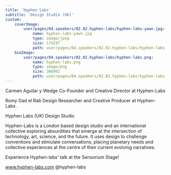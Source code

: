 ```yaml
---
title: 'Hyphen Labs'
subtitle: 'Design Studio (UK)'
custom:
    coverImage:
        user/pages/04.speakers/02.02.hyphen-labs/hyphen-labs-yawn.jpg:
            name: hyphen-labs-yawn.jpg
            type: image/jpeg
            size: 174197
            path: user/pages/04.speakers/02.02.hyphen-labs/hyphen-labs-yawn.jpg
    bioImage:
        user/pages/04.speakers/02.02.hyphen-labs/hyphen-labs.png:
            name: hyphen-labs.png
            type: image/png
            size: 386901
            path: user/pages/04.speakers/02.02.hyphen-labs/hyphen-labs.png
---
```


Carmen Aguilar y Wedge 
Co-Founder and Creative Director at Hyphen-Labs

Romy Gad el Rab
Design Researcher and Creative Producer at Hyphen-Labs .

Hyphen Labs (UK)
Design Studio

Hyphen-Labs is a London based design studio and an international collective exploring absurdities that emerge at the intersection of technology, art, science, and the future. It uses design to challenge conventions and stimulate conversations, placing planetary needs and collective experiences at the centre of their current evolving narratives.

Experience Hyphen-labs' talk at the Sensorium Stage!

www.hyphen-labs.com
@hyphen-labs

